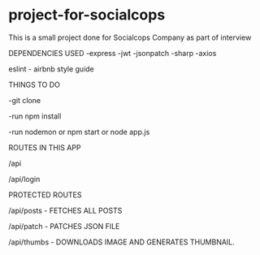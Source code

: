 # project-for-socialcops
This is a small project done for Socialcops Company as part of interview

DEPENDENCIES USED
-express
-jwt
-jsonpatch
-sharp
-axios

eslint - airbnb style guide


THINGS TO DO


-git clone


-run npm install


-run nodemon    or     npm start    or    node app.js



ROUTES IN THIS APP

/api


/api/login



PROTECTED ROUTES


/api/posts      - FETCHES ALL POSTS


/api/patch      - PATCHES JSON FILE


/api/thumbs     - DOWNLOADS IMAGE AND GENERATES THUMBNAIL.  

